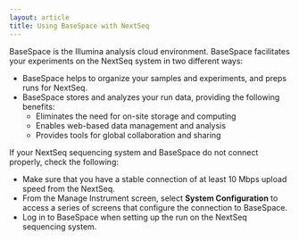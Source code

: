 ```yaml
---
layout: article
title: Using BaseSpace with NextSeq
---
```


BaseSpace is the Illumina analysis cloud environment. BaseSpace facilitates your experiments on the NextSeq system in two different ways:

- BaseSpace helps to organize your samples and experiments, and preps runs for NextSeq.
- BaseSpace stores and analyzes your run data, providing the following benefits:
	- Eliminates the need for on-site storage and computing
	- Enables web-based data management and analysis
	- Provides tools for global collaboration and sharing

If your NextSeq sequencing system and BaseSpace do not connect properly, check the following:

- Make sure that you have a stable connection of at least 10 Mbps upload speed from the NextSeq.
- From the Manage Instrument screen, select **System Configuration** to access a series of screens that configure the connection to BaseSpace.
- Log in to BaseSpace when setting up the run on the NextSeq sequencing system.